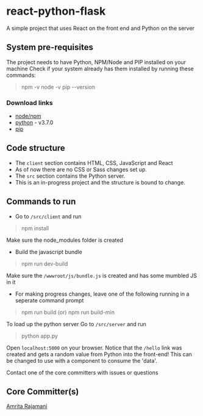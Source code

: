 # react-python-flask
A simple project that uses React on the front end and Python on the server

## System pre-requisites
The project needs to have Python, NPM/Node and PIP installed on your machine
Check if your system already  has them installed by running these commands:
> npm -v
> node -v 
> pip --version


### Download links
- [node/npm](https://nodejs.org/en/)
- [python](https://www.python.org/downloads/) - v3.7.0
- [pip](http://pipenv.readthedocs.io/en/latest/install/#make-sure-you-ve-got-python-pip)

## Code structure
- The ```client``` section contains HTML, CSS, JavaScript and React
- As of now there are no CSS or Sass changes set up.
- The  ```src``` section contains the Python server. 
- This is an in-progress project and the structure is bound to change.

## Commands to run
- Go to ```/src/client``` and run
> npm install

Make sure the node_modules folder is created
- Build the javascript bundle
> npm run dev-build

Make sure the  ```/wwwroot/js/bundle.js``` is created and has some mumbled JS in it
- For making progress changes, leave one of the following running in a seperate command prompt
> npm run  build
 (or)
> npm run build-min

To load up the python server
Go to ```/src/server``` and run
> python app.py

Open ```localhost:5000``` on your browser.
Notice that the ```/hello``` link was created and gets a random value from Python into the front-end!
This can be changed to use with a component to consume the 'data'.

Contact one of the core committers with issues or questions

## Core Committer(s)
[Amrita Rajamani](https://github.com/amrita-griffin)
